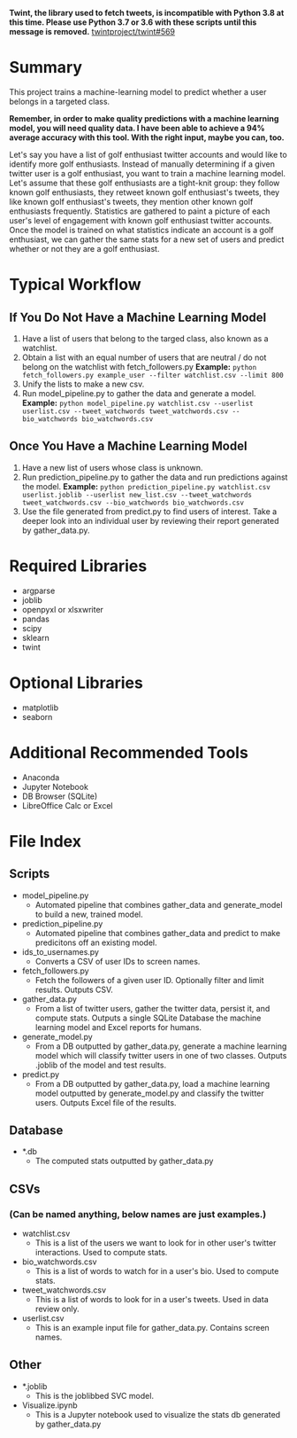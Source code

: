 **Twint, the library used to fetch tweets, is incompatible with Python 3.8 at this time.  Please use Python 3.7 or 3.6 with these scripts until this message is removed.** [twintproject/twint#569](https://github.com/twintproject/twint/issues/569)

# Summary
This project trains a machine-learning model to predict whether a user belongs in a targeted class.

**Remember, in order to make quality predictions with a machine learning model, you will need quality data. I have been able to achieve a 94% average accuracy with this tool. With the right input, maybe you can, too.**

Let's say you have a list of golf enthusiast twitter accounts and would like to identify more golf enthusiasts. Instead of manually determining if a given twitter user is a golf enthusiast, you want to train a machine learning model. Let's assume that these golf enthusiasts are a tight-knit group: they follow known golf enthusiasts, they retweet known golf enthusiast's tweets, they like known golf enthusiast's tweets, they mention other known golf enthusiasts frequently. Statistics are gathered to paint a picture of each user's level of engagement with known golf enthusiast twitter accounts.  Once the model is trained on what statistics indicate an account is a golf enthusiast, we can gather the same stats for a new set of users and predict whether or not they are a golf enthusiast.

# Typical Workflow
## If You Do Not Have a Machine Learning Model
1. Have a list of users that belong to the targed class, also known as a watchlist.
2. Obtain a list with an equal number of users that are neutral / do not belong on the watchlist with fetch_followers.py **Example:** ```python fetch_followers.py example_user --filter watchlist.csv --limit 800```
3. Unify the lists to make a new csv.
4. Run model_pipeline.py to gather the data and generate a model. **Example:** ```python model_pipeline.py watchlist.csv --userlist userlist.csv --tweet_watchwords tweet_watchwords.csv --bio_watchwords bio_watchwords.csv```
## Once You Have a Machine Learning Model
1. Have a new list of users whose class is unknown.
2. Run prediction_pipeline.py to gather the data and run predictions against the model. **Example:** ```python prediction_pipeline.py watchlist.csv userlist.joblib --userlist new_list.csv --tweet_watchwords tweet_watchwords.csv --bio_watchwords bio_watchwords.csv```
3. Use the file generated from predict.py to find users of interest. Take a deeper look into an individual user by reviewing their report generated by gather_data.py.

# Required Libraries
* argparse
* joblib
* openpyxl or xlsxwriter
* pandas
* scipy
* sklearn
* twint

# Optional Libraries
* matplotlib
* seaborn

# Additional Recommended Tools
* Anaconda
* Jupyter Notebook
* DB Browser (SQLite)
* LibreOffice Calc or Excel

# File Index
## Scripts
* model_pipeline.py
    * Automated pipeline that combines gather_data and generate_model to build a new, trained model.
* prediction_pipeline.py
    * Automated pipeline that combines gather_data and predict to make predicitons off an existing model.
* ids_to_usernames.py
    * Converts a CSV of user IDs to screen names.
* fetch_followers.py
    * Fetch the followers of a given user ID. Optionally filter and limit results. Outputs CSV.
* gather_data.py
    * From a list of twitter users, gather the twitter data, persist it, and compute stats. Outputs a single SQLite Database the machine learning model and Excel reports for humans.
* generate_model.py
    * From a DB outputted by gather_data.py, generate a machine learning model which will classify twitter users in one of two classes. Outputs .joblib of the model and test results.
* predict.py
    * From a DB outputted by gather_data.py, load a machine learning model outputted by generate_model.py and classify the twitter users. Outputs Excel file of the results.
## Database
* *.db
    * The computed stats outputted by gather_data.py

## CSVs
### (Can be named anything, below names are just examples.)
* watchlist.csv
    * This is a list of the users we want to look for in other user's twitter interactions. Used to compute stats.
* bio_watchwords.csv
    * This is a list of words to watch for in a user's bio. Used to compute stats.
* tweet_watchwords.csv
    * This is a list of words to look for in a user's tweets. Used in data review only.
* userlist.csv
    * This is an example input file for gather_data.py. Contains screen names.

## Other
* *.joblib
    * This is the joblibbed SVC model.
* Visualize.ipynb
    * This is a Jupyter notebook used to visualize the stats db generated by gather_data.py

